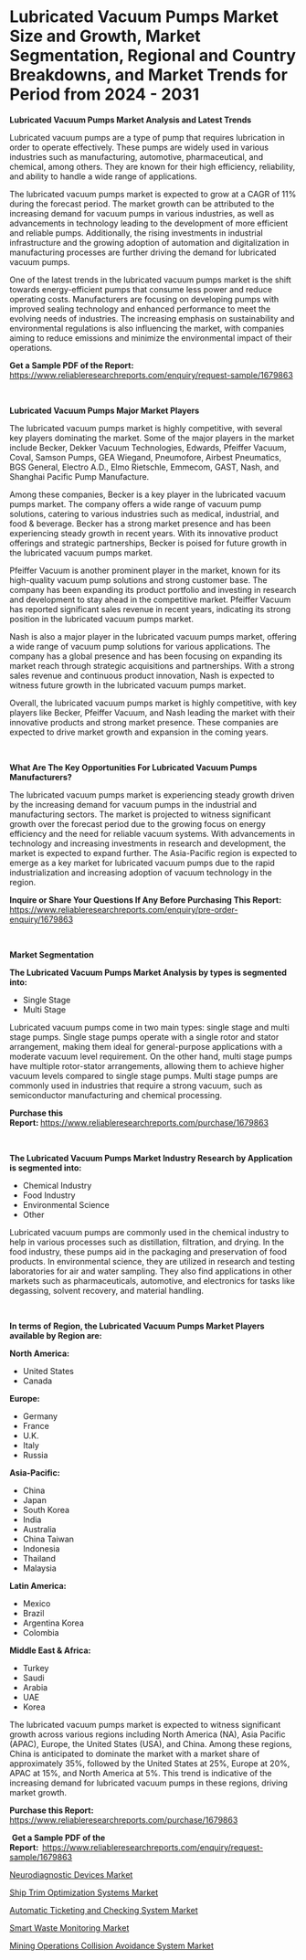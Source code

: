 <p><h1>Lubricated Vacuum Pumps Market Size and Growth, Market Segmentation, Regional and Country Breakdowns, and Market Trends for Period from 2024 -  2031</h1></p><p><strong>Lubricated Vacuum Pumps Market Analysis and Latest Trends</strong></p>
<p><p>Lubricated vacuum pumps are a type of pump that requires lubrication in order to operate effectively. These pumps are widely used in various industries such as manufacturing, automotive, pharmaceutical, and chemical, among others. They are known for their high efficiency, reliability, and ability to handle a wide range of applications.</p><p>The lubricated vacuum pumps market is expected to grow at a CAGR of 11% during the forecast period. The market growth can be attributed to the increasing demand for vacuum pumps in various industries, as well as advancements in technology leading to the development of more efficient and reliable pumps. Additionally, the rising investments in industrial infrastructure and the growing adoption of automation and digitalization in manufacturing processes are further driving the demand for lubricated vacuum pumps.</p><p>One of the latest trends in the lubricated vacuum pumps market is the shift towards energy-efficient pumps that consume less power and reduce operating costs. Manufacturers are focusing on developing pumps with improved sealing technology and enhanced performance to meet the evolving needs of industries. The increasing emphasis on sustainability and environmental regulations is also influencing the market, with companies aiming to reduce emissions and minimize the environmental impact of their operations.</p></p>
<p><strong>Get a Sample PDF of the Report:&nbsp;</strong> <a href="https://www.reliableresearchreports.com/enquiry/request-sample/1679863">https://www.reliableresearchreports.com/enquiry/request-sample/1679863</a></p>
<p>&nbsp;</p>
<p><strong>Lubricated Vacuum Pumps Major Market Players</strong></p>
<p><p>The lubricated vacuum pumps market is highly competitive, with several key players dominating the market. Some of the major players in the market include Becker, Dekker Vacuum Technologies, Edwards, Pfeiffer Vacuum, Coval, Samson Pumps, GEA Wiegand, Pneumofore, Airbest Pneumatics, BGS General, Electro A.D., Elmo Rietschle, Emmecom, GAST, Nash, and Shanghai Pacific Pump Manufacture.</p><p>Among these companies, Becker is a key player in the lubricated vacuum pumps market. The company offers a wide range of vacuum pump solutions, catering to various industries such as medical, industrial, and food & beverage. Becker has a strong market presence and has been experiencing steady growth in recent years. With its innovative product offerings and strategic partnerships, Becker is poised for future growth in the lubricated vacuum pumps market.</p><p>Pfeiffer Vacuum is another prominent player in the market, known for its high-quality vacuum pump solutions and strong customer base. The company has been expanding its product portfolio and investing in research and development to stay ahead in the competitive market. Pfeiffer Vacuum has reported significant sales revenue in recent years, indicating its strong position in the lubricated vacuum pumps market.</p><p>Nash is also a major player in the lubricated vacuum pumps market, offering a wide range of vacuum pump solutions for various applications. The company has a global presence and has been focusing on expanding its market reach through strategic acquisitions and partnerships. With a strong sales revenue and continuous product innovation, Nash is expected to witness future growth in the lubricated vacuum pumps market.</p><p>Overall, the lubricated vacuum pumps market is highly competitive, with key players like Becker, Pfeiffer Vacuum, and Nash leading the market with their innovative products and strong market presence. These companies are expected to drive market growth and expansion in the coming years.</p></p>
<p>&nbsp;</p>
<p><strong>What Are The Key Opportunities For Lubricated Vacuum Pumps Manufacturers?</strong></p>
<p><p>The lubricated vacuum pumps market is experiencing steady growth driven by the increasing demand for vacuum pumps in the industrial and manufacturing sectors. The market is projected to witness significant growth over the forecast period due to the growing focus on energy efficiency and the need for reliable vacuum systems. With advancements in technology and increasing investments in research and development, the market is expected to expand further. The Asia-Pacific region is expected to emerge as a key market for lubricated vacuum pumps due to the rapid industrialization and increasing adoption of vacuum technology in the region.</p></p>
<p><strong>Inquire or Share Your Questions If Any Before Purchasing This Report:</strong> <a href="https://www.reliableresearchreports.com/enquiry/pre-order-enquiry/1679863">https://www.reliableresearchreports.com/enquiry/pre-order-enquiry/1679863</a></p>
<p>&nbsp;</p>
<p><strong>Market Segmentation</strong></p>
<p><strong>The Lubricated Vacuum Pumps Market Analysis by types is segmented into:</strong></p>
<p><ul><li>Single Stage</li><li>Multi Stage</li></ul></p>
<p><p>Lubricated vacuum pumps come in two main types: single stage and multi stage pumps. Single stage pumps operate with a single rotor and stator arrangement, making them ideal for general-purpose applications with a moderate vacuum level requirement. On the other hand, multi stage pumps have multiple rotor-stator arrangements, allowing them to achieve higher vacuum levels compared to single stage pumps. Multi stage pumps are commonly used in industries that require a strong vacuum, such as semiconductor manufacturing and chemical processing.</p></p>
<p><strong>Purchase this Report:&nbsp;</strong><a href="https://www.reliableresearchreports.com/purchase/1679863">https://www.reliableresearchreports.com/purchase/1679863</a></p>
<p>&nbsp;</p>
<p><strong>The Lubricated Vacuum Pumps Market Industry Research by Application is segmented into:</strong></p>
<p><ul><li>Chemical Industry</li><li>Food Industry</li><li>Environmental Science</li><li>Other</li></ul></p>
<p><p>Lubricated vacuum pumps are commonly used in the chemical industry to help in various processes such as distillation, filtration, and drying. In the food industry, these pumps aid in the packaging and preservation of food products. In environmental science, they are utilized in research and testing laboratories for air and water sampling. They also find applications in other markets such as pharmaceuticals, automotive, and electronics for tasks like degassing, solvent recovery, and material handling.</p></p>
<p>&nbsp;</p>
<p><strong>In terms of Region, the Lubricated Vacuum Pumps Market Players available by Region are:</strong></p>
<p>
    <p> <strong> North America: </strong>
        <ul>
            <li>United States</li>
            <li>Canada</li>
        </ul>
        </p> 
    <p> <strong> Europe: </strong>
        <ul>
            <li>Germany</li>
            <li>France</li>
            <li>U.K.</li>
            <li>Italy</li>
            <li>Russia</li>
        </ul>
        </p> 
    <p> <strong> Asia-Pacific: </strong>
        <ul>
            <li>China</li>
            <li>Japan</li>
            <li>South Korea</li>
            <li>India</li>
            <li>Australia</li>
            <li>China Taiwan</li>
            <li>Indonesia</li>
            <li>Thailand</li>
            <li>Malaysia</li>
        </ul>
        </p> 
    <p> <strong> Latin America: </strong>
        <ul>
            <li>Mexico</li>
            <li>Brazil</li>
            <li>Argentina Korea</li>
            <li>Colombia</li>
        </ul>
        </p> 
    <p> <strong> Middle East & Africa: </strong>
        <ul>
            <li>Turkey</li>
            <li>Saudi</li>
            <li>Arabia</li>
            <li>UAE</li>
            <li>Korea</li>
        </ul>
    </p>
    </p>
<p><p>The lubricated vacuum pumps market is expected to witness significant growth across various regions including North America (NA), Asia Pacific (APAC), Europe, the United States (USA), and China. Among these regions, China is anticipated to dominate the market with a market share of approximately 35%, followed by the United States at 25%, Europe at 20%, APAC at 15%, and North America at 5%. This trend is indicative of the increasing demand for lubricated vacuum pumps in these regions, driving market growth.</p></p>
<p><strong>Purchase this Report: </strong><a href="https://www.reliableresearchreports.com/purchase/1679863">https://www.reliableresearchreports.com/purchase/1679863</a></p>
<p>&nbsp;<strong>Get a Sample PDF of the Report:&nbsp;&nbsp;</strong><a href="https://www.reliableresearchreports.com/enquiry/request-sample/1679863">https://www.reliableresearchreports.com/enquiry/request-sample/1679863</a></p>
<p><strong></strong></p>
<p><p><a href="https://issuu.com/reportprime-2/docs/neurodiagnostic-devices-market-size-2030.pptx">Neurodiagnostic Devices Market</a></p><p><a href="https://medium.com/@christinegreen87/ship-trim-optimization-systems-market-size-market-outlook-and-market-forecast-2024-to-2031-979fa2162ac1">Ship Trim Optimization Systems Market</a></p><p><a href="https://medium.com/@caylawisoky8698/automatic-ticketing-and-checking-system-market-competitive-analysis-market-trends-and-forecast-to-4a553ea4d34b">Automatic Ticketing and Checking System Market</a></p><p><a href="https://medium.com/@christinegreen87/smart-waste-monitoring-market-analysis-its-cagr-market-segmentation-and-global-industry-overview-e3502efd5de4">Smart Waste Monitoring Market</a></p><p><a href="https://medium.com/@caylawisoky8698/mining-operations-collision-avoidance-system-market-share-evolution-and-market-growth-trends-2024-eb5ee112dfb2">Mining Operations Collision Avoidance System Market</a></p></p>